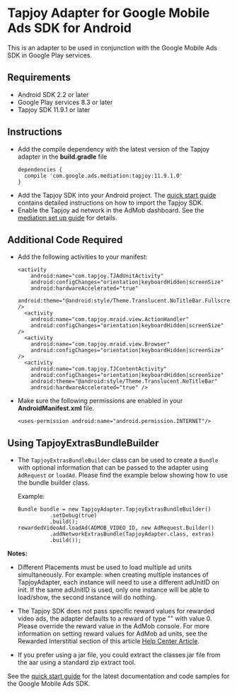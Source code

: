 # Tapjoy Adapter for Google Mobile Ads SDK for Android

This is an adapter to be used in conjunction with the Google Mobile Ads
SDK in Google Play services.

## Requirements
- Android SDK 2.2 or later
- Google Play services 8.3 or later
- Tapjoy SDK 11.9.1 or later

## Instructions
- Add the compile dependency with the latest version of the Tapjoy adapter
  in the **build.gradle** file
  <pre><code>dependencies {
    compile 'com.google.ads.mediation:tapjoy:11.9.1.0'
  }</code></pre>
- Add the Tapjoy SDK into your Android project. The
  [quick start guide](http://dev.tapjoy.com/sdk-integration/android/getting-started-guide-publishers-android/)
  contains detailed instructions on how to import the Tapjoy SDK.
- Enable the Tapjoy ad network in the AdMob dashboard. See the
  [mediation set up guide](https://support.google.com/admob/answer/3124703?hl=en&ref_topic=3063091)
  for details.

## Additional Code Required
- Add the following activities to your manifest:
	<pre><code>&lt;activity
	  android:name="com.tapjoy.TJAdUnitActivity"
	  android:configChanges="orientation|keyboardHidden|screenSize"
	  android:hardwareAccelerated="true"
	  android:theme="@android:style/Theme.Translucent.NoTitleBar.Fullscreen" /&gt;
	&lt;activity
	  android:name="com.tapjoy.mraid.view.ActionHandler"
	  android:configChanges="orientation|keyboardHidden|screenSize" /&gt;
	&lt;activity
	  android:name="com.tapjoy.mraid.view.Browser"
	  android:configChanges="orientation|keyboardHidden|screenSize" /&gt;
	&lt;activity
	  android:name="com.tapjoy.TJContentActivity"
	  android:configChanges="orientation|keyboardHidden|screenSize"
	  android:theme="@android:style/Theme.Translucent.NoTitleBar"
	  android:hardwareAccelerated="true" /&gt;</code></pre>

- Make sure the following permissions are enabled in your **AndroidManifest.xml**
  file.  
  <pre><code>&lt;uses-permission android:name="android.permission.INTERNET"/&gt;</code></pre>

 ## Using TapjoyExtrasBundleBuilder
- The `TapjoyExtrasBundleBuilder` class can be used to create a `Bundle`
  with optional information that can be passed to the adapter using `AdRequest` or `loadAd`.
  Please find the example below showing how to use the bundle builder class.

    Example:
    <pre><code>Bundle bundle = new TapjoyAdapter.TapjoyExtrasBundleBuilder()
            .setDebug(true)
            .build();
  rewardedVideoAd.loadAd(ADMOB_VIDEO_ID, new AdRequest.Builder()
            .addNetworkExtrasBundle(TapjoyAdapter.class, extras)
            .build());</code></pre>

**Notes:** 
- Different Placements must be used to load multiple ad units simultaneously. 
  For example: when creating multiple instances of TapjoyAdapter,
  each instance will need to use a different adUnitID on init. If the same 
  adUnitID  is used, only one instance will be able to load/show, the second 
  instance will do nothing.
- The Tapjoy SDK does not pass specific reward values for rewarded
  video ads, the adapter defaults to a reward of type "" with value 0. Please
  override the reward value in the AdMob console.
  For more information on setting reward values for AdMob ad units, see the
  Rewarded Interstitial section of this article 
  [Help Center Article](https://support.google.com/admob/answer/3052638).

- If you prefer using a jar file, you could extract the classes.jar file from
  the aar using a standard zip extract tool.

See the [quick start guide](https://firebase.google.com/docs/admob/android/quick-start)
for the latest documentation and code samples for the Google Mobile Ads SDK.
